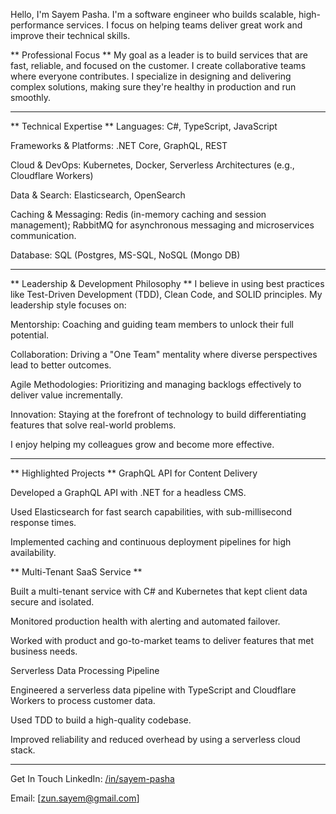 Hello, I'm Sayem Pasha.
I'm a software engineer who builds scalable, high-performance services. I focus on helping teams deliver great work and improve their technical skills.

** Professional Focus **
My goal as a leader is to build services that are fast, reliable, and focused on the customer. I create collaborative teams where everyone contributes. I specialize in designing and delivering complex solutions, making sure they're healthy in production and run smoothly.

---

** Technical Expertise **
Languages: C#, TypeScript, JavaScript

Frameworks & Platforms: .NET Core, GraphQL, REST

Cloud & DevOps: Kubernetes, Docker, Serverless Architectures (e.g., Cloudflare Workers)

Data & Search: Elasticsearch, OpenSearch

Caching & Messaging: Redis (in-memory caching and session management); RabbitMQ for asynchronous messaging and microservices communication.

Database: SQL (Postgres, MS-SQL, NoSQL (Mongo DB)

---

** Leadership & Development Philosophy **
I believe in using best practices like Test-Driven Development (TDD), Clean Code, and SOLID principles. My leadership style focuses on:

Mentorship: Coaching and guiding team members to unlock their full potential.

Collaboration: Driving a "One Team" mentality where diverse perspectives lead to better outcomes.

Agile Methodologies: Prioritizing and managing backlogs effectively to deliver value incrementally.

Innovation: Staying at the forefront of technology to build differentiating features that solve real-world problems.

I enjoy helping my colleagues grow and become more effective.

---

** Highlighted Projects **
GraphQL API for Content Delivery

Developed a GraphQL API with .NET for a headless CMS.

Used Elasticsearch for fast search capabilities, with sub-millisecond response times.

Implemented caching and continuous deployment pipelines for high availability.

** Multi-Tenant SaaS Service **

Built a multi-tenant service with C# and Kubernetes that kept client data secure and isolated.

Monitored production health with alerting and automated failover.

Worked with product and go-to-market teams to deliver features that met business needs.

Serverless Data Processing Pipeline

Engineered a serverless data pipeline with TypeScript and Cloudflare Workers to process customer data.

Used TDD to build a high-quality codebase.

Improved reliability and reduced overhead by using a serverless cloud stack.

---

Get In Touch
LinkedIn: [/in/sayem-pasha](https://www.linkedin.com/in/sayem-pasha/)

Email: [zun.sayem@gmail.com]
